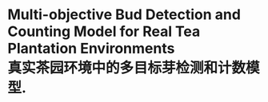 # Multi-objective Bud Detection and Counting Model for Real Tea Plantation Environments<br>真实茶园环境中的多目标芽检测和计数模型.
